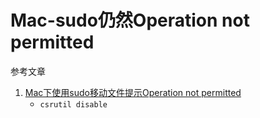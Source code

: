 # Mac-sudo仍然Operation not permitted

参考文章

1. [Mac下使用sudo移动文件提示Operation not permitted](https://zhuanlan.zhihu.com/p/80845512)
    - `csrutil disable`

